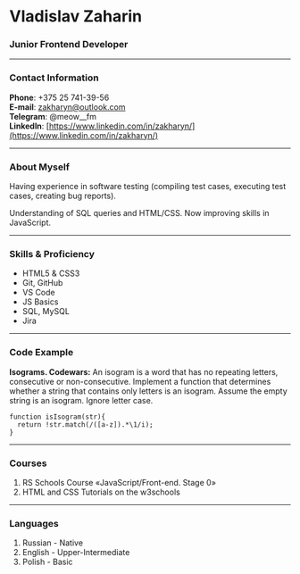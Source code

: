 # Vladislav Zaharin
### Junior Frontend Developer

***

### Contact Information

**Phone**: +375 25 741-39-56  
**E-mail**: zakharyn@outlook.com  
**Telegram**: @meow__fm  
**LinkedIn**: [https://www.linkedin.com/in/zakharyn/](https://www.linkedin.com/in/zakharyn/)  

***

### About Myself

Having experience in software testing (compiling test cases, executing test cases, creating bug reports).

Understanding of SQL queries and HTML/CSS. Now improving skills in JavaScript.

***

### Skills & Proficiency

* HTML5 & CSS3  
* Git, GitHub  
* VS Code  
* JS Basics  
* SQL, MySQL  
* Jira

***

### Code Example

**Isograms. Codewars:** An isogram is a word that has no repeating letters, consecutive or non-consecutive. Implement a function that determines whether a string that contains only letters is an isogram. Assume the empty string is an isogram. Ignore letter case.

```
function isIsogram(str){
  return !str.match(/([a-z]).*\1/i);
}
```

***

### Courses

1. RS Schools Course «JavaScript/Front-end. Stage 0»  
2. HTML and CSS Tutorials on the w3schools  

***

### Languages

1. Russian - Native  
2. English - Upper-Intermediate  
3. Polish - Basic